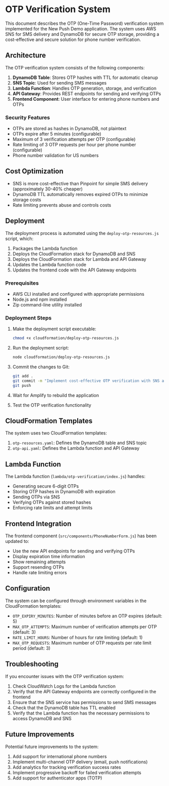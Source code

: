 # OTP Verification System

This document describes the OTP (One-Time Password) verification system implemented for the New Push Demo application. The system uses AWS SNS for SMS delivery and DynamoDB for secure OTP storage, providing a cost-effective and secure solution for phone number verification.

## Architecture

The OTP verification system consists of the following components:

1. **DynamoDB Table**: Stores OTP hashes with TTL for automatic cleanup
2. **SNS Topic**: Used for sending SMS messages
3. **Lambda Function**: Handles OTP generation, storage, and verification
4. **API Gateway**: Provides REST endpoints for sending and verifying OTPs
5. **Frontend Component**: User interface for entering phone numbers and OTPs

### Security Features

- OTPs are stored as hashes in DynamoDB, not plaintext
- OTPs expire after 5 minutes (configurable)
- Maximum of 3 verification attempts per OTP (configurable)
- Rate limiting of 3 OTP requests per hour per phone number (configurable)
- Phone number validation for US numbers

## Cost Optimization

- SNS is more cost-effective than Pinpoint for simple SMS delivery (approximately 30-40% cheaper)
- DynamoDB TTL automatically removes expired OTPs to minimize storage costs
- Rate limiting prevents abuse and controls costs

## Deployment

The deployment process is automated using the `deploy-otp-resources.js` script, which:

1. Packages the Lambda function
2. Deploys the CloudFormation stack for DynamoDB and SNS
3. Deploys the CloudFormation stack for Lambda and API Gateway
4. Updates the Lambda function code
5. Updates the frontend code with the API Gateway endpoints

### Prerequisites

- AWS CLI installed and configured with appropriate permissions
- Node.js and npm installed
- Zip command-line utility installed

### Deployment Steps

1. Make the deployment script executable:
   ```bash
   chmod +x cloudformation/deploy-otp-resources.js
   ```

2. Run the deployment script:
   ```bash
   node cloudformation/deploy-otp-resources.js
   ```

3. Commit the changes to Git:
   ```bash
   git add .
   git commit -m "Implement cost-effective OTP verification with SNS and DynamoDB"
   git push
   ```

4. Wait for Amplify to rebuild the application

5. Test the OTP verification functionality

## CloudFormation Templates

The system uses two CloudFormation templates:

1. `otp-resources.yaml`: Defines the DynamoDB table and SNS topic
2. `otp-api.yaml`: Defines the Lambda function and API Gateway

## Lambda Function

The Lambda function (`lambda/otp-verification/index.js`) handles:

- Generating secure 6-digit OTPs
- Storing OTP hashes in DynamoDB with expiration
- Sending OTPs via SNS
- Verifying OTPs against stored hashes
- Enforcing rate limits and attempt limits

## Frontend Integration

The frontend component (`src/components/PhoneNumberForm.js`) has been updated to:

- Use the new API endpoints for sending and verifying OTPs
- Display expiration time information
- Show remaining attempts
- Support resending OTPs
- Handle rate limiting errors

## Configuration

The system can be configured through environment variables in the CloudFormation templates:

- `OTP_EXPIRY_MINUTES`: Number of minutes before an OTP expires (default: 5)
- `MAX_OTP_ATTEMPTS`: Maximum number of verification attempts per OTP (default: 3)
- `RATE_LIMIT_HOURS`: Number of hours for rate limiting (default: 1)
- `MAX_OTP_REQUESTS`: Maximum number of OTP requests per rate limit period (default: 3)

## Troubleshooting

If you encounter issues with the OTP verification system:

1. Check CloudWatch Logs for the Lambda function
2. Verify that the API Gateway endpoints are correctly configured in the frontend
3. Ensure that the SNS service has permissions to send SMS messages
4. Check that the DynamoDB table has TTL enabled
5. Verify that the Lambda function has the necessary permissions to access DynamoDB and SNS

## Future Improvements

Potential future improvements to the system:

1. Add support for international phone numbers
2. Implement multi-channel OTP delivery (email, push notifications)
3. Add analytics for tracking verification success rates
4. Implement progressive backoff for failed verification attempts
5. Add support for authenticator apps (TOTP)
